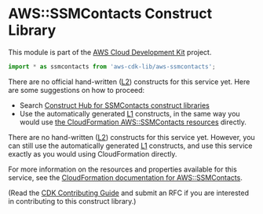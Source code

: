 # AWS::SSMContacts Construct Library


This module is part of the [AWS Cloud Development Kit](https://github.com/aws/aws-cdk) project.

```ts nofixture
import * as ssmcontacts from 'aws-cdk-lib/aws-ssmcontacts';
```

<!--BEGIN CFNONLY DISCLAIMER-->

There are no official hand-written ([L2](https://docs.aws.amazon.com/cdk/latest/guide/constructs.html#constructs_lib)) constructs for this service yet. Here are some suggestions on how to proceed:

- Search [Construct Hub for SSMContacts construct libraries](https://constructs.dev/search?q=ssmcontacts)
- Use the automatically generated [L1](https://docs.aws.amazon.com/cdk/latest/guide/constructs.html#constructs_l1_using) constructs, in the same way you would use [the CloudFormation AWS::SSMContacts resources](https://docs.aws.amazon.com/AWSCloudFormation/latest/UserGuide/AWS_SSMContacts.html) directly.


<!--BEGIN CFNONLY DISCLAIMER-->

There are no hand-written ([L2](https://docs.aws.amazon.com/cdk/latest/guide/constructs.html#constructs_lib)) constructs for this service yet. 
However, you can still use the automatically generated [L1](https://docs.aws.amazon.com/cdk/latest/guide/constructs.html#constructs_l1_using) constructs, and use this service exactly as you would using CloudFormation directly.

For more information on the resources and properties available for this service, see the [CloudFormation documentation for AWS::SSMContacts](https://docs.aws.amazon.com/AWSCloudFormation/latest/UserGuide/AWS_SSMContacts.html).

(Read the [CDK Contributing Guide](https://github.com/aws/aws-cdk/blob/master/CONTRIBUTING.md) and submit an RFC if you are interested in contributing to this construct library.)

<!--END CFNONLY DISCLAIMER-->
